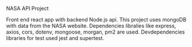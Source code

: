 NASA API Project

Front end react app with backend Node.js api.
This project uses mongoDB with data from the NASA website.
Dependencies libralies like express, axios, cors, dotenv, mongoose, morgan, pm2 are used.
Devdependencies libraries for test used jest and supertest.